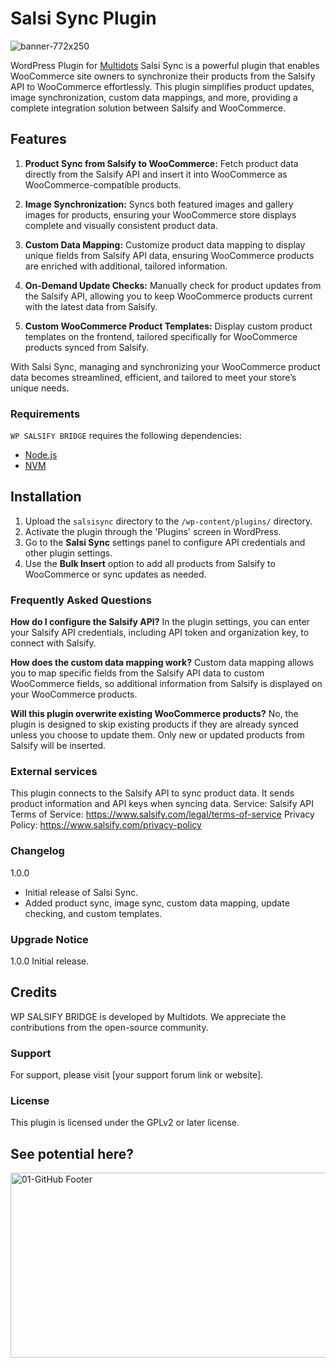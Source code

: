 # Salsi Sync Plugin
![banner-772x250](https://github.com/user-attachments/assets/5302a5a6-43e0-4086-9df3-fd2cbd12c864)

WordPress Plugin for [Multidots](https://www.multidots.com/)
Salsi Sync is a powerful plugin that enables WooCommerce site owners to synchronize their products from the Salsify API to WooCommerce effortlessly. This plugin simplifies product updates, image synchronization, custom data mappings, and more, providing a complete integration solution between Salsify and WooCommerce.

## Features

1. **Product Sync from Salsify to WooCommerce:**
   Fetch product data directly from the Salsify API and insert it into WooCommerce as WooCommerce-compatible products.
   
2. **Image Synchronization:**
Syncs both featured images and gallery images for products, ensuring your WooCommerce store displays complete and visually consistent product data.

3. **Custom Data Mapping:**
Customize product data mapping to display unique fields from Salsify API data, ensuring WooCommerce products are enriched with additional, tailored information.

4. **On-Demand Update Checks:**
Manually check for product updates from the Salsify API, allowing you to keep WooCommerce products current with the latest data from Salsify.

5. **Custom WooCommerce Product Templates:**
Display custom product templates on the frontend, tailored specifically for WooCommerce products synced from Salsify.

With Salsi Sync, managing and synchronizing your WooCommerce product data becomes streamlined, efficient, and tailored to meet your store’s unique needs.

### Requirements

`WP SALSIFY BRIDGE` requires the following dependencies:

-   [Node.js](https://nodejs.org/)
-   [NVM](https://wptraining.md10x.com/lessons/install-nvm/)

## Installation

1. Upload the `salsisync` directory to the `/wp-content/plugins/` directory.
2. Activate the plugin through the 'Plugins' screen in WordPress.
3. Go to the **Salsi Sync** settings panel to configure API credentials and other plugin settings.
4. Use the **Bulk Insert** option to add all products from Salsify to WooCommerce or sync updates as needed.

### Frequently Asked Questions

**How do I configure the Salsify API?**
In the plugin settings, you can enter your Salsify API credentials, including API token and organization key, to connect with Salsify.

**How does the custom data mapping work?**
Custom data mapping allows you to map specific fields from the Salsify API data to custom WooCommerce fields, so additional information from Salsify is displayed on your WooCommerce products.

**Will this plugin overwrite existing WooCommerce products?**
No, the plugin is designed to skip existing products if they are already synced unless you choose to update them. Only new or updated products from Salsify will be inserted.


### External services
This plugin connects to the Salsify API to sync product data. It sends product information and API keys when syncing data.
Service: Salsify API
Terms of Service: https://www.salsify.com/legal/terms-of-service
Privacy Policy: https://www.salsify.com/privacy-policy


### Changelog

1.0.0
* Initial release of Salsi Sync.
* Added product sync, image sync, custom data mapping, update checking, and custom templates.

### Upgrade Notice

1.0.0
Initial release.

## Credits
WP SALSIFY BRIDGE is developed by Multidots. We appreciate the contributions from the open-source community.

### Support
For support, please visit [your support forum link or website].

### License
This plugin is licensed under the GPLv2 or later license.

## See potential here?
<a href="https://www.multidots.com/contact-us/" rel="nofollow"><img width="1692" height="296" alt="01-GitHub Footer" src="https://github.com/user-attachments/assets/6b9d63e7-3990-472d-acb9-5e4e51b446fc" /></a>
